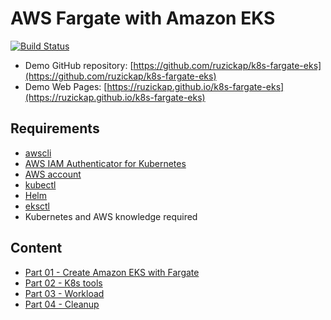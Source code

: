 # AWS Fargate with Amazon EKS

[![Build Status](https://github.com/ruzickap/k8s-fargate-eks/workflows/vuepress-build/badge.svg)](https://github.com/ruzickap/k8s-fargate-eks)

* Demo GitHub repository: [https://github.com/ruzickap/k8s-fargate-eks](https://github.com/ruzickap/k8s-fargate-eks)
* Demo Web Pages: [https://ruzickap.github.io/k8s-fargate-eks](https://ruzickap.github.io/k8s-fargate-eks)

## Requirements

* [awscli](https://aws.amazon.com/cli/)
* [AWS IAM Authenticator for Kubernetes](https://github.com/kubernetes-sigs/aws-iam-authenticator)
* [AWS account](https://aws.amazon.com/account/)
* [kubectl](https://kubernetes.io/docs/tasks/tools/#kubectl)
* [Helm](https://helm.sh/)
* [eksctl](https://eksctl.io/)
* Kubernetes and AWS knowledge required

## Content

* [Part 01 - Create Amazon EKS with Fargate](https://github.com/ruzickap/k8s-fargate-eks/tree/main/docs/part-01/README.md)
* [Part 02 - K8s tools](https://github.com/ruzickap/k8s-fargate-eks/tree/main/docs/part-02/README.md)
* [Part 03 - Workload](https://github.com/ruzickap/k8s-fargate-eks/tree/main/docs/part-03/README.md)
* [Part 04 - Cleanup](https://github.com/ruzickap/k8s-fargate-eks/tree/main/docs/part-04/README.md)
